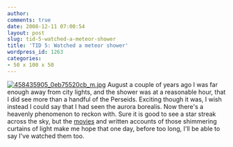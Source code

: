 ```yaml
---
author:
comments: true
date: 2008-12-11 07:00:54
layout: post
slug: tid-5-watched-a-meteor-shower
title: 'TID 5: Watched a meteor shower'
wordpress_id: 1263
categories:
- 50 x 100 x 50
---
```


[![458435905_0eb75520cb_m.jpg](/uploads/2008/12/458435905-0eb75520cb-m.jpg)](http://flickr.com/photos/verismovita/458435905/) August a couple of years ago I was far enough away from city lights, and the shower was at a reasonable hour, that I did see more than a handful of the Perseids. Exciting though it was, I wish instead I could say that I had seen the aurora borealis. Now there's a heavenly phenomenon to reckon with. Sure it is good to see a star streak across the sky, but the [movies](http://www.youtube.com/watch?v=qIXs6Sh0DKs) and written accounts of those shimmering curtains of light make me hope that one day, before too long, I'll be able to say I've watched them too.


